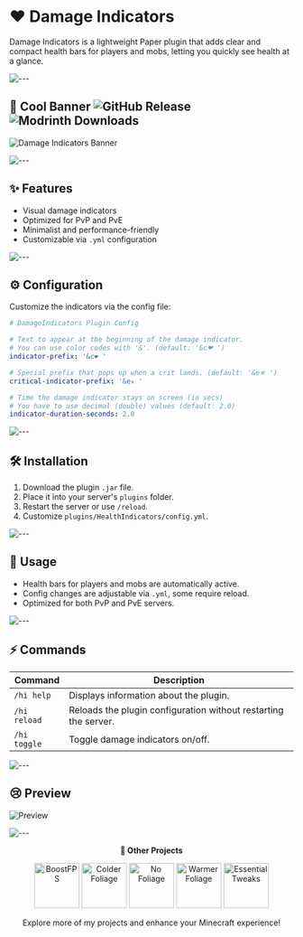 # ❤️ Damage Indicators

Damage Indicators is a lightweight Paper plugin that adds clear and compact health bars for players and mobs, letting you quickly see health at a glance.

![---](https://i.imgur.com/LJD65XI.png)

## 📸 Cool Banner ![GitHub Release](https://img.shields.io/github/v/release/Lightre/damage-indicators?style=flat-square&color=%23fb5d62) ![Modrinth Downloads](https://img.shields.io/modrinth/dt/boost-fps?color=%23fb5d62)


![Damage Indicators Banner](https://cdn.modrinth.com/data/cached_images/95be6fc1b4fbf85158bc2c60d35f8abd1a14c5d7_0.webp)

![---](https://i.imgur.com/LJD65XI.png)

## ✨ Features

- Visual damage indicators
- Optimized for PvP and PvE
- Minimalist and performance-friendly
- Customizable via `.yml` configuration

![---](https://i.imgur.com/LJD65XI.png)

## ⚙️ Configuration

Customize the indicators via the config file:

```yaml
# DamageIndicators Plugin Config

# Text to appear at the beginning of the damage indicator.
# You can use color codes with '&'. (default: '&c❤ ')
indicator-prefix: '&c❤ '

# Special prefix that pops up when a crit lands. (default: '&e✯ ')
critical-indicator-prefix: '&e✯ '

# Time the damage indicator stays on screen (in secs)
# You have to use decimal (double) values (default: 2.0)
indicator-duration-seconds: 2.0
```

![---](https://i.imgur.com/LJD65XI.png)

## 🛠️ Installation

1. Download the plugin `.jar` file.
2. Place it into your server's `plugins` folder.
3. Restart the server or use `/reload`.
4. Customize `plugins/HealthIndicators/config.yml`.

![---](https://i.imgur.com/LJD65XI.png)

## 🎯 Usage

* Health bars for players and mobs are automatically active.
* Config changes are adjustable via `.yml`, some require reload.
* Optimized for both PvP and PvE servers.

![---](https://i.imgur.com/LJD65XI.png)

## ⚡ Commands

| Command        | Description                                                     |
| -------------- | --------------------------------------------------------------- |
| `/hi help`     | Displays information about the plugin.                          |
| `/hi reload`   | Reloads the plugin configuration without restarting the server. |
| `/hi toggle`   | Toggle damage indicators on/off.                                |

![---](https://i.imgur.com/LJD65XI.png)

## 😢 Preview

![Preview](https://cdn.modrinth.com/data/8B6f2zti/images/6d49ef3b329a021aa9113cf5f60494ffa32099e0.png)

![---](https://i.imgur.com/LJD65XI.png)

<p align="center"><b>🌟 Other Projects</b></p>

<p align="center">
        <a href="https://modrinth.com/modpack/boost-fps"><img
                        src="https://cdn.modrinth.com/data/fM8HTxkM/a19f7d97459ead2a567ff1023f763b2591039541_96.webp"
                        alt="BoostFPS" width="80" /></a>
        <a href="https://modrinth.com/mod/colder-foliage"><img
                        src="https://cdn.modrinth.com/data/AfD6LVG8/cd74e9bc58415cf1ccea5aa02b96ed8d0e1ed262.png"
                        alt="Colder Foliage" width="80" /></a>
        <a href="https://modrinth.com/resourcepack/no-foliage"><img
                        src="https://cdn.modrinth.com/data/Ggp8JA4b/4abeffa738046b08641f88b54843c15950244ba7.png"
                        alt="No Foliage" width="80" /></a>
        <a href="https://modrinth.com/mod/warmer-foliage"><img
                        src="https://cdn.modrinth.com/data/H6ktUOYw/2914aaaef26a107ae7e9415604b131204e20a127.png"
                        alt="Warmer Foliage" width="80" /></a>
        <a href="https://modrinth.com/project/essential-tweaks"><img
                        src="https://cdn.modrinth.com/data/cached_images/b27b7b0b0525e9cec7d85a86998ff439f0e44a8c_0.webp"
                        alt="Essential Tweaks" width="80" /></a>
</p>

<p align="center">
  Explore more of my projects and enhance your Minecraft experience!
</p>